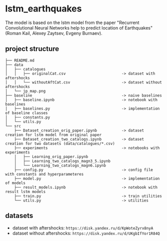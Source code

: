 # lstm_earthquakes

The model is based on the lstm model from the paper "Recurrent Convolutional Neural Networks help to predict location of Earthquakes" (Roman Kail, Alexey Zaytsev, Evgeny Burnaev).

## project structure

    ├── README.md
    ├── data
    │   ├── catalogues
    │   │   ├── originalCat.csv                         -> dataset with aftershocks
    │   │   └── withoutAftCat.csv                       -> dataset without aftershocks
    │   └── jp_map.png
    ├── baseline                                        -> naive baselines
    │   ├── baseline.ipynb                              -> notebook with baselines
    │   ├── baselines.py                                -> implementation of baseline classes
    │   ├── constants.py
    │   └── utils.py
    └── src
        ├── Dataset_creation_orig_paper.ipynb           -> dataset creation for lstm model from original paper
        ├── Dataset_creation_two_catalogs.ipynb         -> dataset creation for two datasets (data/catalogues/*.csv)
        ├── experiments                                 -> notebooks with experiments
        │   ├── Learning_orig_paper.ipynb
        │   ├── Learning_two_catalogs_magn3_5.ipynb
        │   └── Learning_two_catalogs_magn6.ipynb
        ├── config.py                                   -> config file with constants and hyperparameteres
        ├── model.py                                    -> implementation of models
        ├── result_models.ipynb                         -> notebook with result lstm models
        ├── train.py                                    -> train utilities
        └── utils.py                                    -> utilities

## datasets

- dataset with aftershocks: `https://disk.yandex.ru/d/KpWoteZyrx8nyA`
- dataset without aftershocks: `https://disk.yandex.ru/d/UKgbIfYor1R84Q`
